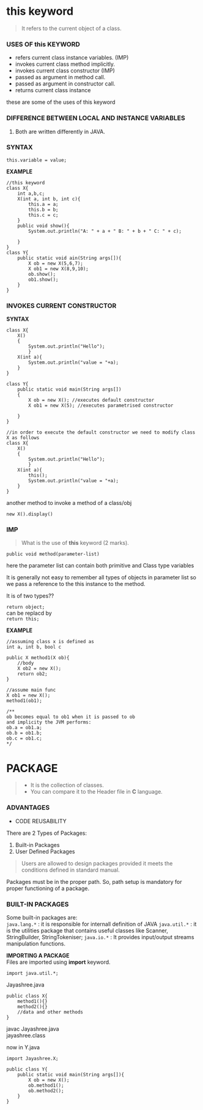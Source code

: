 # this keyword
> It refers to the current object of a class.

### USES OF this KEYWORD    
* refers current class instance variables.  (IMP)
* invokes current class method implicitly.  
* invokes current class constructor   (IMP)
* passed as argument in method call.  
* passed as argument in constructor call.  
* returns current class instance 

these are some of the uses of this keyword  

### DIFFERENCE BETWEEN LOCAL AND INSTANCE VARIABLES

1. Both are written differently in JAVA.





### SYNTAX

```this.variable = value;```  

**EXAMPLE**   
```
//this keyword
class X{
    int a,b,c;
    X(int a, int b, int c){
        this.a = a;
        this.b = b;
        this.c = c;
    }
    public void show(){
        System.out.println("A: " + a + " B: " + b + " C: " + c);

    }
}
class Y{
    public static void ain(String args[]){
        X ob = new X(5,6,7);
        X ob1 = new X(8,9,10);
        ob.show();
        ob1.show();
    }
}
```

### INVOKES CURRENT CONSTRUCTOR
**SYNTAX**  
```
class X{
    X()
    {
        System.out.println("Hello");
        }
    X(int a){
        System.out.println("value = "+a);
    }
}

class Y{
    public static void main(String args[])
    {
        X ob = new X(); //executes default constructor
        X ob1 = new X(5); //executes parametrised constructor

    }
}

//in order to execute the default constructor we need to modify class X as follows
class X{
    X()
    {
        System.out.println("Hello");
        }
    X(int a){
        this();
        System.out.println("value = "+a);
    }
}
```

another method to invoke a method of a class/obj

```new X().display()```

### IMP
> What is the use of **this** keyword (2 marks).


```public void method(parameter-list)```


here the parameter list can contain both primitive and Class type variables

It is generally not easy to remember all types of objects in parameter list so we pass a reference to the this instance to the method.


It is of two types??
<!-- need reference  -->



```return object;```  
can be replacd by  
```return this;```  

**EXAMPLE**  
```
//assuming class x is defined as
int a, int b, bool c

public X method1(X ob){
    //body
    X ob2 = new X();
    return ob2;
}

//assume main func
X ob1 = new X();
method1(ob1);

/**
ob becomes equal to ob1 when it is passed to ob
and implicity the JVM performs:
ob.a = ob1.a;
ob.b = ob1.b;
ob.c = ob1.c;
*/
```

# PACKAGE
> * It is the collection of classes.
> * You can compare it to the Header file in **C** language.

### ADVANTAGES  
* CODE REUSABILITY 

There are 2 Types of Packages:
1. Built-in Packages
2. User Defined Packages

> Users are allowed to design packages provided it meets the conditions defined in standard manual.


Packages must be in the proper path. So, path setup is mandatory for proper functioning of a package.

### BUILT-IN PACKAGES
Some built-in packages are:  
```java.lang.*``` : it is responsible for internall definition of JAVA
```java.util.*``` : it is the utilities package that contains useful classes like Scanner, StringBuilder, StringTokeniser;
```java.io.*```   : It provides input/output streams manipulation functions.

**IMPORTING A PACKAGE**  
Files are imported using **import** keyword.

```import java.util.*;```  

Jayashree.java
```
public class X{
    method1(){}
    method2(){}
    //data and other methods
}
```
javac Jayashree.java  
jayashree.class

now in Y.java
```
import Jayashree.X;

public class Y{
    public static void main(String args[]){
        X ob = new X();
        ob.method1();
        ob.method2();
    }
}
```

